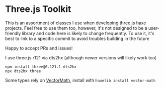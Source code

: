 # Three.js Toolkit

This is an assortment of classes I use when developing three.js haxe projects. Feel free to use them too, however, it's not designed to be a user-friendly library and code here is likely to change frequently. To use it, it's best to link to a specific commit to avoid troubles building in the future

Happy to accept PRs and issues!

I use three.js r121 via dts2hx (although newer versions will likely work too)

```
npm install three@0.121.1 dts2hx
npx dts2hx three
```

Some types rely on [VectorMath](https://github.com/haxiomic/vector-math), install with `haxelib install vector-math`
